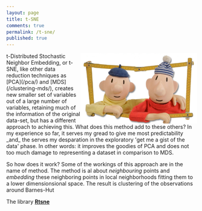 ```yaml
---
layout: page
title: t-SNE
comments: true
permalink: /t-sne/
published: true
---
```

<img src="/_pages/tutorials/t-sne/buurman-buurman.jpg" alt="alice catterpillar" width="308" height="187" align="right"/>
t-Distributed Stochastic Neighbor Embedding, or t-SNE, like other data reduction techniques as [PCA](/pca/) and [MDS](/clustering-mds/), creates new smaller set of variables out of a large number of variables, retaining much of the information of the original data-set, but has a different approach to achieving this. What does this method add to these others? In my experience so far, it serves my gread to give me most predictability _and_ the serves my desparation in the exploratory 'get me a gist of the data' phase. In other words: it improves the goodies of PCA and does not too much damage to representing a dataset in comparison to MDS. 

So how does it work? Some of the workings of this approach are in the name of method. The method is al about _neighbouring_ points and _embedding_ these neighboring points in local neighborhoods fitting them to a lower dimensionsional space. The result is clustering of the observations around
Barnes-Hut 

The library **[Rtsne](https://www.rdocumentation.org/packages/Rtsne)**
